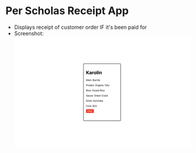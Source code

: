 # Per Scholas Receipt App
- Displays receipt of customer order IF it's been paid for 
- Screenshot: 
![receipt](receipt.png)